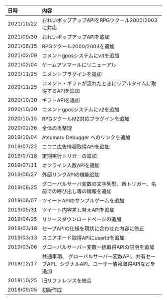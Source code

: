 日時|内容
:---|:---
2021/10/22|おれいポップアップAPIをRPGツクール2000/2003に対応
2021/09/30|おれいポップアップAPIを追加
2021/06/15|RPGツクール2000/2003を追加
2021/02/09|コメントgposシステムにv3を追加
2021/02/04|ゲームアツマールにリニューアル
2020/11/25|コメントプラグインを追加
2020/11/25|コメント・ギフトが流れたときにリアルタイムに取得するAPIを追加
2020/10/30|ギフトAPIを追加
2020/10/30|コメントgposシステムにv2を追加
2020/10/15|RPGツクールMZ対応プラグインを追加
2020/02/26|全体の再整理
2019/10/04|Atsumaru Debugger へのリンクを追加
2019/07/22|ニコニ広告情報取得APIを追加
2019/07/18|定期実行トリガーの追加
2019/07/11|オンライン人数APIを追加
2019/06/27|外部リンクAPIの機能追加
2019/06/25|グローバルサーバ変数の文字列型、新トリガー、名前での呼び出し等の情報を追加
2019/06/07|ツイートAPIのサンプルゲームを追加
2019/05/31|ツイート内容差し替えAPIを追加
2019/04/25|リソースダウンロードページの追加
2019/03/18|セーブAPIの仕様を現状に合わせた内容に修正
2019/03/13|スコアボード取得APIにuserIdを追加
2019/03/06|グローバルサーバー変数一括取得APIの説明を追加
2018/12/17|共通事項、 グローバルサーバー変数API、共有セーブAPI、シグナルAPI、ユーザー情報取得APIなどを追加
2018/10/25|旧リファレンスを統合
2018/09/05|初版作成
